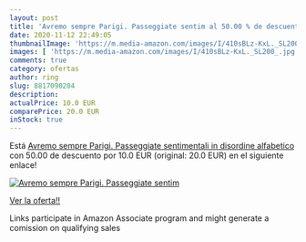 ```yaml
---
layout: post
title: 'Avremo sempre Parigi. Passeggiate sentim al 50.00 % de descuento'
date: 2020-11-12 22:49:05
thumbnailImage: 'https://m.media-amazon.com/images/I/410sBLz-KxL._SL200_.jpg'
images: [ 'https://m.media-amazon.com/images/I/410sBLz-KxL._SL200_.jpg' ]
comments: true
category: ofertas
author: ring
slug: 8817090204
description:
actualPrice: 10.0 EUR
comparePrice: 20.0 EUR
inStock: true
---
```


Está [Avremo sempre Parigi. Passeggiate sentimentali in disordine alfabetico](https://www.amazon.it/dp/8817090204/?tag=tolees00-21) con 50.00 de descuento por 10.0 EUR (original: 20.0 EUR) en el siguiente enlace!

[![Avremo sempre Parigi. Passeggiate sentim](https://m.media-amazon.com/images/I/410sBLz-KxL._SL200_.jpg)](https://www.amazon.it/dp/8817090204/?tag=tolees00-21)

[Ver la oferta!!](https://www.amazon.it/dp/8817090204/?tag=tolees00-21)

Links participate in Amazon Associate program and might generate a comission on qualifying sales


